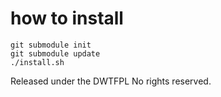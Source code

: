 
# how to install

```
git submodule init
git submodule update
./install.sh
```

Released under the DWTFPL
No rights reserved.
